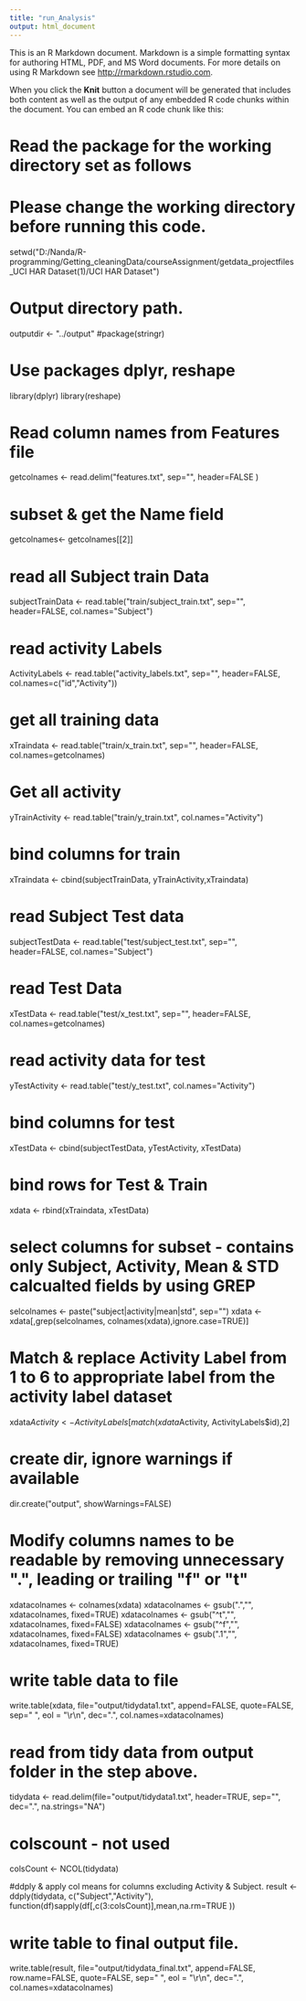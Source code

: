 ```yaml
---
title: "run_Analysis"
output: html_document
---
```


This is an R Markdown document. Markdown is a simple formatting syntax for authoring HTML, PDF, and MS Word documents. For more details on using R Markdown see <http://rmarkdown.rstudio.com>.

When you click the **Knit** button a document will be generated that includes both content as well as the output of any embedded R code chunks within the document. You can embed an R code chunk like this:
# Read the package for the working directory set as follows
# Please change the working directory before running this code.
setwd("D:/Nanda/R-programming/Getting_cleaningData/courseAssignment/getdata_projectfiles_UCI HAR Dataset(1)/UCI HAR Dataset")
# Output directory path.
outputdir <- "../output"
#package(stringr)
# Use packages dplyr, reshape
library(dplyr)
library(reshape)
# Read column names from Features file
getcolnames <- read.delim("features.txt", sep="", header=FALSE )
# subset & get the Name field
getcolnames<- getcolnames[[2]]

# read all Subject train Data
subjectTrainData <- read.table("train/subject_train.txt", sep="", header=FALSE, col.names="Subject")
# read activity Labels
ActivityLabels <- read.table("activity_labels.txt", sep="", header=FALSE, col.names=c("id","Activity"))
# get all training data
xTraindata <- read.table("train/x_train.txt", sep="", header=FALSE, col.names=getcolnames)
# Get all activity
yTrainActivity <- read.table("train/y_train.txt", col.names="Activity")
# bind columns for train
xTraindata <- cbind(subjectTrainData, yTrainActivity,xTraindata)
# read Subject Test data
subjectTestData <- read.table("test/subject_test.txt", sep="", header=FALSE, col.names="Subject")
# read Test Data
xTestData <- read.table("test/x_test.txt", sep="", header=FALSE, col.names=getcolnames)
# read activity data for test
yTestActivity <- read.table("test/y_test.txt", col.names="Activity")
# bind columns for test
xTestData <- cbind(subjectTestData, yTestActivity, xTestData)
# bind rows for Test & Train
xdata <- rbind(xTraindata, xTestData)
# select columns for subset - contains only Subject, Activity, Mean & STD calcualted fields by using GREP
selcolnames <- paste("subject|activity|mean|std", sep="")
xdata <- xdata[,grep(selcolnames, colnames(xdata),ignore.case=TRUE)]
# Match & replace Activity Label from 1 to 6 to appropriate label from the activity label dataset
xdata$Activity<-ActivityLabels[match(xdata$Activity, ActivityLabels$id),2]
# create dir, ignore warnings if available
dir.create("output", showWarnings=FALSE)
# Modify columns names to be readable by removing unnecessary ".", leading or trailing "f" or "t"
xdatacolnames <- colnames(xdata)
xdatacolnames <- gsub(".","", xdatacolnames, fixed=TRUE)
xdatacolnames <- gsub("^t","", xdatacolnames, fixed=FALSE)
xdatacolnames <- gsub("^f","", xdatacolnames, fixed=FALSE)
xdatacolnames <- gsub(".1","", xdatacolnames, fixed=TRUE)
# write table data to file 
write.table(xdata, file="output/tidydata1.txt", append=FALSE, 
            quote=FALSE, sep=" ", eol = "\r\n", dec=".", col.names=xdatacolnames)

# read from tidy data from output folder in the step above.
tidydata <- read.delim(file="output/tidydata1.txt", header=TRUE,  sep="", dec=".",
                       na.strings="NA")
# colscount - not used
colsCount <- NCOL(tidydata)

#ddply & apply col means for columns excluding Activity & Subject.
result <- ddply(tidydata, c("Subject","Activity"), function(df)sapply(df[,c(3:colsCount)],mean,na.rm=TRUE ))

# write table to final output file.
write.table(result, file="output/tidydata_final.txt", append=FALSE, row.name=FALSE,
            quote=FALSE, sep=" ", eol = "\r\n", dec=".", col.names=xdatacolnames)
